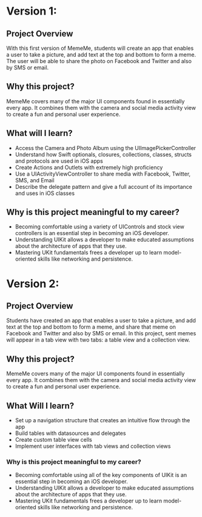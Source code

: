 # Version 1: 

## Project Overview
With this first version of MemeMe, students will create an app that enables a user to take a picture, and add text at the top and bottom to form a meme. The user will be able to share the photo on Facebook and Twitter and also by SMS or email.

## Why this project?
MemeMe covers many of the major UI components found in essentially every app. It combines them with the camera and social media activity view to create a fun and personal user experience.

## What will I learn?
- Access the Camera and Photo Album using the UIImagePickerController
- Understand how Swift optionals, closures, collections, classes, structs and protocols are used in iOS apps
- Create Actions and Outlets with extremely high proficiency
- Use a UIActivityViewController to share media with Facebook, Twitter, SMS, and Email
- Describe the delegate pattern and give a full account of its importance and uses in iOS classes

## Why is this project meaningful to my career?
- Becoming comfortable using a variety of UIControls and stock view controllers is an essential step in becoming an iOS developer.
- Understanding UIKit allows a developer to make educated assumptions about the architecture of apps that they use.
- Mastering UKit fundamentals frees a developer up to learn model-oriented skills like networking and persistence.

# Version 2: 

## Project Overview
Students have created an app that enables a user to take a picture, and add text at the top and bottom to form a meme, and share that meme on Facebook and Twitter and also by SMS or email. In this project, sent memes will appear in a tab view with two tabs: a table view and a collection view.

## Why this project?
MemeMe covers many of the major UI components found in essentially every app. It combines them with the camera and social media activity view to create a fun and personal user experience.

## What Will I learn?
- Set up a navigation structure that creates an intuitive flow through the app
- Build tables with datasources and delegates
- Create custom table view cells
- Implement user interfaces with tab views and collection views
### Why is this project meaningful to my career?
- Becoming comfortable using all of the key components of UIKit is an essential step in becoming an iOS developer.
- Understanding UIKit allows a developer to make educated assumptions about the architecture of apps that they use.
- Mastering UKit fundamentals frees a developer up to learn model-oriented skills like networking and persistence.
